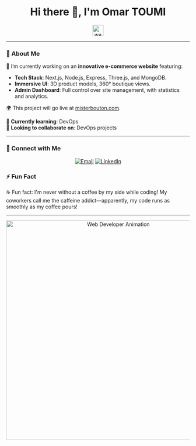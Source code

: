 <h1 align="center">Hi there 👋, I'm Omar TOUMI</h1>

<p align="center">
  <img src="https://media.giphy.com/media/hvRJCLFzcasrR4ia7z/giphy.gif" width="30" alt="wave"> <!-- Animated Wave Icon -->
</p>

---

### 🚀 About Me
🔭 I’m currently working on an **innovative e-commerce website** featuring:
- **Tech Stack**: Next.js, Node.js, Express, Three.js, and MongoDB.
- **Immersive UI**: 3D product models, 360° boutique views.
- **Admin Dashboard**: Full control over site management, with statistics and analytics.
  
🌍 This project will go live at [misterbouton.com](https://www.misterbouton.com/).

🌱 **Currently learning**: DevOps  
👯 **Looking to collaborate on**: DevOps projects  

---

### 💬 Connect with Me
<p align="center">
  <a href="mailto:omartoumi158@gmail.com"><img src="https://img.shields.io/badge/-Email-blue?style=flat-square&logo=gmail" alt="Email"></a>
  <a href="https://www.linkedin.com/in/toumiomar"><img src="https://img.shields.io/badge/-LinkedIn-blue?style=flat-square&logo=linkedin" alt="LinkedIn"></a>
</p>

### ⚡ Fun Fact
☕ Fun fact: I'm never without a coffee by my side while coding! My coworkers call me the caffeine addict—apparently, my code runs as smoothly as my coffee pours!

---

<p align="center">
  <img src="https://user-images.githubusercontent.com/.../web-dev-animation.gif" width="600" alt="Web Developer Animation"> <!-- Add relevant GIF for web dev -->
</p>
